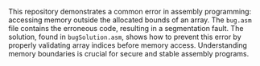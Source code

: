 This repository demonstrates a common error in assembly programming: accessing memory outside the allocated bounds of an array.  The `bug.asm` file contains the erroneous code, resulting in a segmentation fault.  The solution, found in `bugSolution.asm`, shows how to prevent this error by properly validating array indices before memory access.  Understanding memory boundaries is crucial for secure and stable assembly programs.